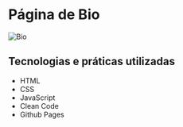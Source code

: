 # Página de Bio

![Bio](https://user-images.githubusercontent.com/10732321/182958110-14024dbf-d4fd-457b-b016-2ad73cab9fed.png)

## Tecnologias e práticas utilizadas
- HTML
- CSS
- JavaScript
- Clean Code
- Github Pages
